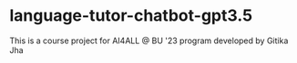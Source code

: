 # language-tutor-chatbot-gpt3.5
This is a course project for AI4ALL @ BU  '23 program developed by Gitika Jha
